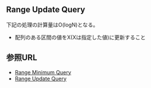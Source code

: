 ## Range Update Query

下記の処理の計算量はO(logN)となる。

- 配列のある区間の値をX(Xは指定した値)に更新すること

## 参照URL

- [Range Minimum Query](/Segment%20tree/Range%20minimum%20query/README.md)
- [Range Update Query](https://onlinejudge.u-aizu.ac.jp/courses/library/3/DSL/all/DSL_2_D)
